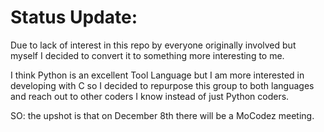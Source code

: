 # Status Update:

Due to lack of interest in this repo by everyone originally involved but myself I decided to convert it to something more interesting to me.

I think Python is an excellent Tool Language but I am more interested in developing with C so I decided to repurpose this group to both languages and reach out to other coders I know instead of just Python coders.

SO: the upshot is that on December 8th there will be a MoCodez meeting.

